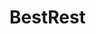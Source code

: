 # BestRest
<!-- 
Нужно доделать маску ввода номера телефона.
Адаптация
Исправить валидацию при нажатии sing up
 -->
